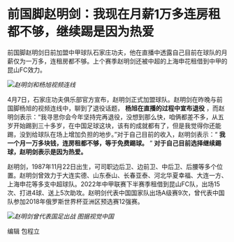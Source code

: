 # 前国脚赵明剑：我现在月薪1万多连房租都不够，继续踢是因为热爱

前国脚赵明剑日前加盟中甲球队石家庄功夫，他在直播中透露自己目前在球队的月薪仅为一万多，连租房都不够。上个赛季赵明剑还被中超的上海申花租借到中甲的昆山FC效力。

![](https://inews.gtimg.com/om_bt/OOnFdyR4fs4zr1lWhQaEzCFmnr_bKNnB6hdND4Uc5l4N8AA/1000)_赵明剑和杨旭视频连线_

4月7日，石家庄功夫俱乐部官方宣布，赵明剑正式加盟球队。赵明剑在昨晚与前国脚杨旭的视频连线中，聊到了退役话题， **杨旭在直播的过程中宣布退役**
，而赵明剑表示：“我寻思你会今年坚持完再退役，没想到那么快，咱俩都差不多，从五岁开始踢到三十多岁，在中国足球这块，该有的成就都有了，但是我觉得你还能踢，没到给球队在场上增加负担的地步。”对于自己目前的收入，赵明剑表示：“
**我一个月一万多块钱，连房租都不够，等于免费踢球。** ” **对于自己目前选择继续踢球，赵明剑表示是因为热爱。**

赵明剑，1987年11月22日出生，可司职边后卫、边前卫、中后卫、后腰等多个位置。赵明剑曾效力于大连实德、山东泰山、长春亚泰、河北华夏幸福、大连一方、上海申花等多支中超球队。2022年中甲联赛下半赛季租借到昆山FC队，出场15次、打进4球、送上5次助攻。赵明剑代表中国国家队出场A级赛9次，曾代表中国队参加2018年俄罗斯世界杯亚洲区预选赛12强赛。

![](https://inews.gtimg.com/om_bt/OncVWBbBwxV7knoFUiJ5ov_UxuY2eWcRuzg7e55j-xxJsAA/1000)_赵明剑曾代表国足出战
图据视觉中国_

编辑 包程立

